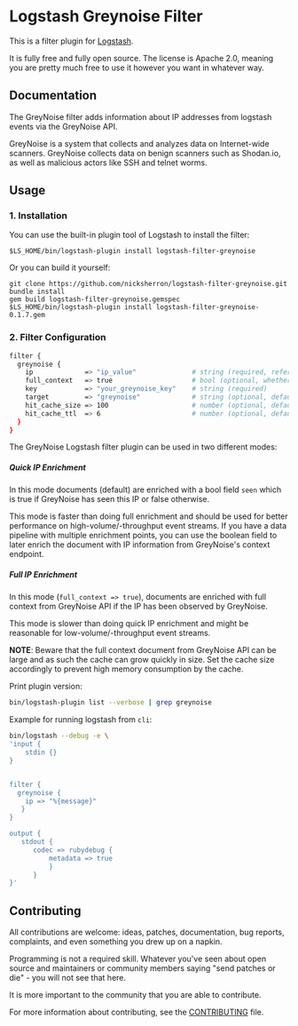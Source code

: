 # Logstash Greynoise Filter 
This is a filter plugin for [Logstash](https://github.com/elastic/logstash).

It is fully free and fully open source. The license is Apache 2.0, meaning you are pretty much free to use it however you want in whatever way.

## Documentation

The GreyNoise filter adds information about IP addresses from logstash events via the GreyNoise API.

GreyNoise is a system that collects and analyzes data on Internet-wide scanners.
GreyNoise collects data on benign scanners such as Shodan.io, as well as malicious actors like SSH and telnet worms.

## Usage
### 1. Installation
You can use the built-in plugin tool of Logstash to install the filter:
```
$LS_HOME/bin/logstash-plugin install logstash-filter-greynoise
```

Or you can build it yourself:
```
git clone https://github.com/nicksherron/logstash-filter-greynoise.git
bundle install
gem build logstash-filter-greynoise.gemspec
$LS_HOME/bin/logstash-plugin install logstash-filter-greynoise-0.1.7.gem
```

### 2. Filter Configuration

```sh
filter {
  greynoise {
    ip             => "ip_value"              # string (required, reference to ip address field)
    full_context   => true                    # bool (optional, whether to use context lookup, default false)
    key            => "your_greynoise_key"    # string (required)
    target         => "greynoise"             # string (optional, default = greynoise)
    hit_cache_size => 100                     # number (optional, default = 0)
    hit_cache_ttl  => 6                       # number (optional, default = 60) 
  }
}
```
The GreyNoise Logstash filter plugin can be used in two different modes:

##### Quick IP Enrichment
In this mode documents (default) are enriched with a bool field `seen` which is true if GreyNoise has seen this IP or false otherwise. 

This mode is faster than doing full enrichment and should be used for better performance on high-volume/-throughput event streams.
If you have a data pipeline with multiple enrichment points, you can use the boolean field to later enrich the document with IP information from GreyNoise's context endpoint.

##### Full IP Enrichment

In this mode (`full_context => true`), documents are enriched with full context from GreyNoise API if the IP has been observed by GreyNoise. 

This mode is slower than doing quick IP enrichment and might be reasonable for low-volume/-throughput event streams. 

**NOTE**: Beware that the full context document from GreyNoise API can be large and as such the cache can grow quickly in size. Set the cache size accordingly to prevent high memory consumption by the cache.

Print plugin version:

``` bash
bin/logstash-plugin list --verbose | grep greynoise
```

Example for running logstash from `cli`:

``` bash
bin/logstash --debug -e \
'input {
    stdin {}
}


filter {
  greynoise {
    ip => "%{message}"
   }
}

output {
   stdout {
      codec => rubydebug {
          metadata => true
          }
      }
}'
```



## Contributing

All contributions are welcome: ideas, patches, documentation, bug reports, complaints, and even something you drew up on a napkin.

Programming is not a required skill. Whatever you've seen about open source and maintainers or community members  saying "send patches or die" - you will not see that here.

It is more important to the community that you are able to contribute.

For more information about contributing, see the [CONTRIBUTING](https://github.com/elasticsearch/logstash/blob/master/CONTRIBUTING.md) file.
